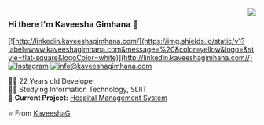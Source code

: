 <img align='right' src="https://github-readme-stats.vercel.app/api?username=KaveeshaG&show_icons=true">

### Hi there I'm Kaveesha Gimhana :lemon:

[![http://linkedin.kaveeshagimhana.com/](https://img.shields.io/static/v1?label=www.kaveeshagimhana.com&message=%20&color=yellow&logo=&style=flat-square&logoColor=white)](http://linkedin.kaveeshagimhana.com//)
[![Instagram](https://img.shields.io/static/v1?label=Instagram&message=%20&color=orange&logo=Instagram&style=flat-square&logoColor=white)](https://www.instagram.com/kaveesha__gimhana/)
[![info@kaveeshagimhana.com](https://img.shields.io/static/v1?label=info.kaveeshagimhana.com&message=%20&color=red&logo=gmail&style=flat-square&logoColor=white)](mailto:info@kaveeshagimhana.com)
  
  
👨‍💻 22 Years old Developer  
👨‍🎓 Studying Information Technology, SLIIT  
🚧 **Current Project:** [Hospital Management System](https://github.com/KaveeshaG/HelthCare-System)

⭐️ From [KaveeshaG](https://github.com/KaveeshaG)
